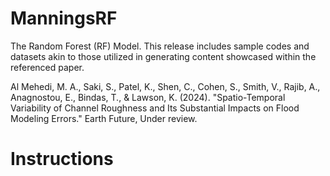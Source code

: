 # ManningsRF
The Random Forest (RF) Model. This release includes sample codes and datasets akin to those utilized in generating content showcased within the referenced paper. 

Al Mehedi, M. A., Saki, S., Patel, K., Shen, C., Cohen, S., Smith, V., Rajib, A., Anagnostou, E., Bindas, T., & Lawson, K. (2024). "Spatio-Temporal Variability of Channel Roughness and Its Substantial Impacts on Flood Modeling Errors." Earth Future, Under review.

# Instructions

